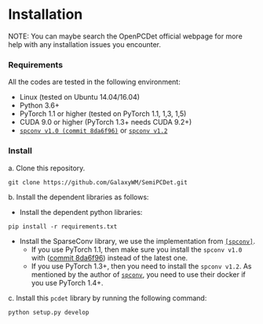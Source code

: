 # Installation

NOTE: You can maybe search the OpenPCDet official webpage for more help with any installation issues you encounter.

### Requirements
All the codes are tested in the following environment:
* Linux (tested on Ubuntu 14.04/16.04)
* Python 3.6+
* PyTorch 1.1 or higher (tested on PyTorch 1.1, 1,3, 1,5)
* CUDA 9.0 or higher (PyTorch 1.3+ needs CUDA 9.2+)
* [`spconv v1.0 (commit 8da6f96)`](https://github.com/traveller59/spconv/tree/8da6f967fb9a054d8870c3515b1b44eca2103634) or [`spconv v1.2`](https://github.com/traveller59/spconv)


### Install 

a. Clone this repository.
```shell
git clone https://github.com/GalaxyWM/SemiPCDet.git
```

b. Install the dependent libraries as follows:

* Install the dependent python libraries: 
```
pip install -r requirements.txt 
```

* Install the SparseConv library, we use the implementation from [`[spconv]`](https://github.com/traveller59/spconv). 
    * If you use PyTorch 1.1, then make sure you install the `spconv v1.0` with ([commit 8da6f96](https://github.com/traveller59/spconv/tree/8da6f967fb9a054d8870c3515b1b44eca2103634)) instead of the latest one.
    * If you use PyTorch 1.3+, then you need to install the `spconv v1.2`. As mentioned by the author of [`spconv`](https://github.com/traveller59/spconv), you need to use their docker if you use PyTorch 1.4+. 

c. Install this `pcdet` library by running the following command:
```shell
python setup.py develop
```
